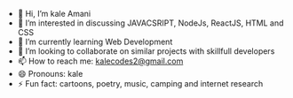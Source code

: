 - 👋 Hi, I’m kale Amani
- 👀 I’m interested in discussing JAVACSRIPT, NodeJs, ReactJS, HTML and  CSS
- 🌱 I’m currently learning Web Development 
- 💞️ I’m looking to collaborate on similar projects with skillfull developers
- 📫 How to reach me: kalecodes2@gmail.com
- 😄 Pronouns: kale
- ⚡ Fun fact: cartoons, poetry, music, camping and internet research

<!---
kalecode2/kalecode2 is a ✨ special ✨ repository because its `README.md` (this file) appears on your GitHub profile.
You can click the Preview link to take a look at your changes.
--->
